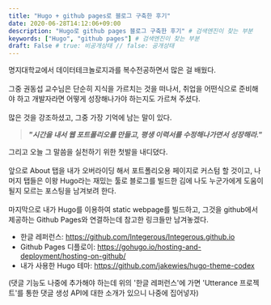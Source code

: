 ```yaml
---
title: "Hugo + github pages로 블로그 구축한 후기"
date: 2020-06-28T14:12:06+09:00
description: "Hugo로 github pages 블로그 구축한 후기" # 검색엔진이 찾는 부분
keywords: ["Hugo", "github pages"] # 검색엔진이 찾는 부분
draft: False # true: 비공개상태 // false: 공개상태
---
```



명지대학교에서 데이터테크놀로지과를 복수전공하면서 많은 걸 배웠다.
<br><br>
그중 권동섭 교수님은 단순히 지식을 가르치는 것을 떠나서, 취업을 어떤식으로 준비해야 하고 개발자라면 어떻게 성장해나가야 하는지도 가르쳐 주셨다.
<br><br>
많은 것을 강조하셨고, 그중 가장 기억에 남는 말이 있다.

> **_"시간을 내서 웹 포트폴리오를 만들고, 평생 이력서를 수정해나가면서 성장해라."_**

그리고 오늘 그 말씀을 실천하기 위한 첫발을 내디뎠다.
<br><br>
앞으로 About 탭을 내가 오버라이딩 해서 포트폴리오용 페이지로 커스텀 할 것이고, 나머지 탭들은 이왕 Hugo라는 재밌는 툴로 블로그를 빌드한 김에 나도 누군가에게 도움이 될지 모르는 포스팅을 남겨보려 한다.
<br><br>
마지막으로 내가 Hugo를 이용하여 static webpage를 빌드하고, 그것을 github에서 제공하는 Github Pages와 연결하는데 참고한 링크들만 남겨놓겠다.

- 한글 레퍼런스: <https://github.com/Integerous/Integerous.github.io>
- Github Pages 디플로이: <https://gohugo.io/hosting-and-deployment/hosting-on-github/>
- 내가 사용한 Hugo 테마: <https://github.com/jakewies/hugo-theme-codex>

(댓글 기능도 나중에 추가해야 하는데 위의 '한글 레퍼런스'에 가면 'Utterance 프로젝트'를 통한 댓글 생성 API에 대한 소개가 있으니 나중에 집어넣자)
